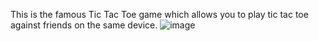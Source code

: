 This is the famous Tic Tac Toe game which allows you to play tic tac toe against friends on the same device.
![image](https://user-images.githubusercontent.com/37993456/88383028-51a25300-cdc7-11ea-9bc1-5abc612048c9.png)

